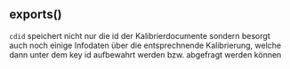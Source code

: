 

<!-- Start ./lib/ini_cd.js -->

## exports()

```cdid``` speichert nicht nur
die id der Kalibrierdocumente
sondern besorgt auch noch einige
Infodaten über die entsprechnende
Kalibrierung, welche dann unter
dem key id aufbewahrt werden bzw.
abgefragt werden können

<!-- End ./lib/ini_cd.js -->


